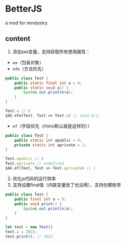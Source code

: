 # BetterJS
a mod for mindustry.
## content
1. 添加`$AX`变量，支持获取所有使用属性：
- `wa`（包装对象）
- `efm`（方法优先）
```java
public class Test {
	public static final int a = 0;
	public static void a() {
		System.out.println(a);
	}
}
```
```javascript
Test.a // 0
$AX.efm(Test, Test => Test.a) // void a();
```

- `ef`（字段优先（rhino默认就是这样的））
```java
public class Test {
	public static int apublic = 0;
	private static int aprivate = 1;
}
```
```javascript
Test.apublic // 0
Test.aprivate // undefined
$AX.ef(Test, Test => Test.aprivate) // 1
```

2. 优化js代码的运行效率
3. 支持设置final值（内联变量改了也没用），支持创建枚举
```java
public class Test {
	public final int a = 0;
	public void print() {
		System.out.println(a);
	}
}
```
```javascript
let test = new Test()
test.a = 2023;
test.print(); // 2023
```
